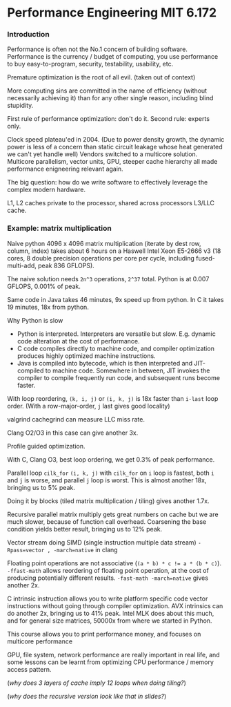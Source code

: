 # Performance Engineering MIT 6.172

### Introduction

Performance is often not the No.1 concern of building software.
Performance is the currency / budget of computing, you use performance to buy easy-to-program, security, testability, usability, etc.

Premature optimization is the root of all evil. (taken out of context)

More computing sins are committed in the name of efficiency (without necessarily achieving it) than for any other single reason, including blind stupidity.

First rule of performance optimization: don't do it. Second rule: experts only.

Clock speed plateau'ed in 2004. (Due to power density growth, the dynamic power is less of a concern than static circuit leakage whose heat generated we can't yet handle well)
Vendors switched to a multicore solution.
Multicore parallelism, vector units, GPU, steeper cache hierarchy all made performance enigneering relevant again.

The big question: how do we write software to effectively leverage the complex modern hardware.

L1, L2 caches private to the processor, shared across processors L3/LLC cache.

### Example: matrix multiplication

Naive python 4096 x 4096 matrix multiplication (iterate by dest row, column, index) takes about 6 hours on a Haswell Intel Xeon E5-2666 v3 (18 cores, 8 double precision operations per core per cycle, including fused-multi-add, peak 836 GFLOPS).

The naive solution needs `2n^3` operations, `2^37` total. Python is at 0.007 GFLOPS, 0.001% of peak.

Same code in Java takes 46 minutes, 9x speed up from python.
In C it takes 19 minutes, 18x from python.

Why Python is slow
* Python is interpreted. Interpreters are versatile but slow. E.g. dynamic code alteration at the cost of performance.
* C code compiles directly to machine code, and compiler optimization produces highly optimized machine instructions.
* Java is compiled into bytecode, which is then interpreted and JIT-compiled to machine code. Somewhere in between, JIT invokes the compiler to compile frequently run code, and subsequent runs become faster.

With loop reordering, `(k, i, j)` or `(i, k, j)` is 18x faster than `i-last` loop order. (With a row-major-order, `j` last gives good locality)

valgrind cachegrind can measure LLC miss rate.

Clang O2/O3 in this case can give another 3x.

Profile guided optimization.

With C, Clang O3, best loop ordering, we get 0.3% of peak performance.

Parallel loop `cilk_for` `(i, k, j)` with `cilk_for` on `i` loop is fastest, both `i` and `j` is worse, and parallel `j` loop is worst.
This is almost another 18x, bringing us to 5% peak.

Doing it by blocks (tiled matrix multiplication / tiling) gives another 1.7x.

Recursive parallel matrix multiply gets great numbers on cache but we are much slower, because of function call overhead.
Coarsening the base condition yields better result, bringing us to 12% peak.

Vector stream doing SIMD (single instruction multiple data stream) `-Rpass=vector , -march=native` in clang

Floating point operations are not associative (`(a * b) * c != a * (b * c)`). `-ffast-math` allows reordering of floating point operation, at the cost of producing potentially different results.
`-fast-math -march=native` gives another 2x.

C intrinsic instruction allows you to write platform specific code vector instructions without going through compiler optimization.
AVX intrinsics can do another 2x, bringing us to 41% peak.
Intel MLK does about this much, and for general size matrices, 50000x from where we started in Python.

This course allows you to print performance money, and focuses on multicore performance

GPU, file system, network performance are really important in real life, and some lessons can be learnt from optimizing CPU performance / memory access pattern.

(_why does 3 layers of cache imply 12 loops when doing tiling?_)

(_why does the recursive version look like that in slides?_)